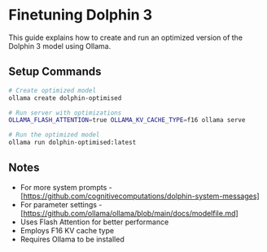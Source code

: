 # Finetuning Dolphin 3

This guide explains how to create and run an optimized version of the Dolphin 3 model using Ollama.

## Setup Commands

```bash
# Create optimized model
ollama create dolphin-optimised

# Run server with optimizations
OLLAMA_FLASH_ATTENTION=true OLLAMA_KV_CACHE_TYPE=f16 ollama serve

# Run the optimized model
ollama run dolphin-optimised:latest
```

## Notes

- For more system prompts - [https://github.com/cognitivecomputations/dolphin-system-messages]
- For parameter settings - [https://github.com/ollama/ollama/blob/main/docs/modelfile.md]
- Uses Flash Attention for better performance
- Employs F16 KV cache type
- Requires Ollama to be installed
